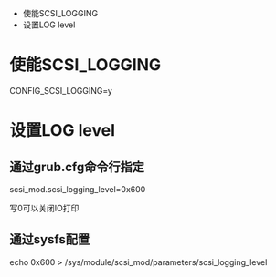 + 使能SCSI_LOGGING
+ 设置LOG level

# 使能SCSI_LOGGING
CONFIG_SCSI_LOGGING=y

# 设置LOG level

## 通过grub.cfg命令行指定
scsi_mod.scsi_logging_level=0x600

写0可以关闭IO打印

## 通过sysfs配置
echo 0x600 > /sys/module/scsi_mod/parameters/scsi_logging_level
